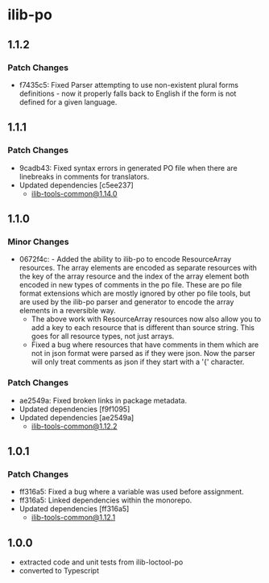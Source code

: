 # ilib-po

## 1.1.2

### Patch Changes

- f7435c5: Fixed Parser attempting to use non-existent plural forms definitions - now it properly falls back to English if the form is not defined for a given language.

## 1.1.1

### Patch Changes

- 9cadb43: Fixed syntax errors in generated PO file when there are linebreaks in comments for translators.
- Updated dependencies [c5ee237]
  - ilib-tools-common@1.14.0

## 1.1.0

### Minor Changes

- 0672f4c: - Added the ability to ilib-po to encode ResourceArray resources. The array elements
  are encoded as separate resources with the key of the array resource
  and the index of the array element both encoded in new types of comments
  in the po file. These are po file format extensions which are mostly
  ignored by other po file tools, but are used by the ilib-po parser and
  generator to encode the array elements in a reversible way.
  - The above work with ResourceArray resources now also allow you to add
    a key to each resource that is different than source string. This goes
    for all resource types, not just arrays.
  - Fixed a bug where resources that have comments in them which are not
    in json format were parsed as if they were json. Now the parser will
    only treat comments as json if they start with a '{' character.

### Patch Changes

- ae2549a: Fixed broken links in package metadata.
- Updated dependencies [f9f1095]
- Updated dependencies [ae2549a]
  - ilib-tools-common@1.12.2

## 1.0.1

### Patch Changes

- ff316a5: Fixed a bug where a variable was used before assignment.
- ff316a5: Linked dependencies within the monorepo.
- Updated dependencies [ff316a5]
  - ilib-tools-common@1.12.1

## 1.0.0

- extracted code and unit tests from ilib-loctool-po
- converted to Typescript
